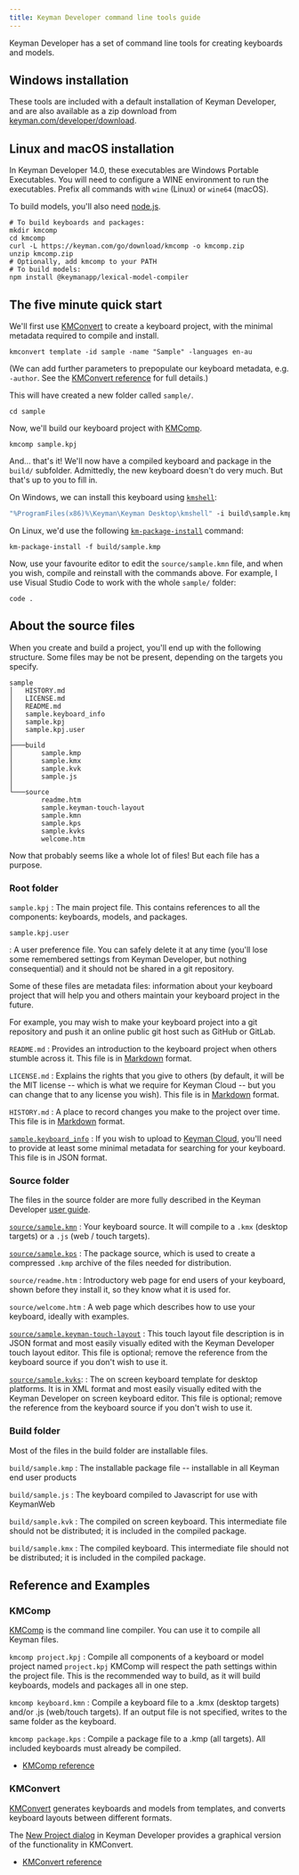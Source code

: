 ```yaml
---
title: Keyman Developer command line tools guide
---
```


Keyman Developer has a set of command line tools for creating keyboards and
models.

## Windows installation

These tools are included with a default installation of Keyman
Developer, and are also available as a zip download from
[keyman.com/developer/download](https://keyman.com/developer/download).

## Linux and macOS installation

In Keyman Developer 14.0, these executables are Windows Portable Executables.
You will need to configure a WINE environment to run the executables. Prefix all
commands with `wine` (Linux) or `wine64` (macOS).

To build models, you'll also need [node.js](https://nodejs.org/).

```shell
# To build keyboards and packages:
mkdir kmcomp
cd kmcomp
curl -L https://keyman.com/go/download/kmcomp -o kmcomp.zip
unzip kmcomp.zip
# Optionally, add kmcomp to your PATH
# To build models:
npm install @keymanapp/lexical-model-compiler
```

## The five minute quick start

We'll first use [KMConvert](../context/kmconvert) to create a keyboard project,
with the minimal metadata required to compile and install.

```shell
kmconvert template -id sample -name "Sample" -languages en-au
```

(We can add further parameters to prepopulate our keyboard metadata, e.g.
`-author`. See the [KMConvert reference](../context/kmconvert) for full
details.)

This will have created a new folder called `sample/`.

```shell
cd sample
```

Now, we'll build our keyboard project with [KMComp](../context/kmcomp).

```shell
kmcomp sample.kpj
```

And... that's it! We'll now have a compiled keyboard and package in the
`build/` subfolder. Admittedly, the new keyboard doesn't do very much. But
that's up to you to fill in.

On Windows, we can install this keyboard using [`kmshell`](/knowledge-base/98):

```cmd
"%ProgramFiles(x86)%\Keyman\Keyman Desktop\kmshell" -i build\sample.kmp -s
```

On Linux, we'd use the following
[`km-package-install`](/products/linux/current-version/reference/km-package-install)
command:

```shell
km-package-install -f build/sample.kmp
```

Now, use your favourite editor to edit the `source/sample.kmn` file, and when
you wish, compile and reinstall with the commands above. For example, I use
Visual Studio Code to work with the whole `sample/` folder:

```shell
code .
```

## About the source files

When you create and build a project, you'll end up with the following structure.
Some files may be not be present, depending on the targets you specify.

```plain
sample
│   HISTORY.md
│   LICENSE.md
│   README.md
│   sample.keyboard_info
│   sample.kpj
│   sample.kpj.user
│
├───build
│       sample.kmp
│       sample.kmx
│       sample.kvk
│       sample.js
│
└───source
        readme.htm
        sample.keyman-touch-layout
        sample.kmn
        sample.kps
        sample.kvks
        welcome.htm
```

Now that probably seems like a whole lot of files! But each file has a purpose.

### Root folder

`sample.kpj`
: The main project file. This contains references to all the components:
  keyboards, models, and packages.

`sample.kpj.user`

: A user preference file. You can safely delete it at any time (you'll lose some
  remembered settings from Keyman Developer, but nothing consequential) and it
  should not be shared in a git repository.

Some of these files are metadata files: information about your keyboard project
that will help you and others maintain your keyboard project in the future.

For example, you may wish to make your keyboard project into a git repository
and push it an online public git host such as GitHub or GitLab.

`README.md`
: Provides an introduction to the keyboard project when others stumble across
  it. This file is in [Markdown](https://commonmark.org) format.

`LICENSE.md`
: Explains the rights that you give to others (by default, it will be the MIT
  license -- which is what we require for Keyman Cloud -- but you can change
  that to any license you wish). This file is in
  [Markdown](https://commonmark.org) format.

`HISTORY.md`
: A place to record changes you make to the project over time. This file is in
[Markdown](https://commonmark.org) format.


[`sample.keyboard_info`](/developer/cloud/keyboard_info)
: If you wish to upload to [Keyman Cloud](/developer/keyboards), you'll need to
provide at least some minimal metadata for searching for your keyboard. This
file is in JSON format.

### Source folder

The files in the source folder are  more fully described in the Keyman Developer
[user guide](../..).

[`source/sample.kmn`](/developer/language)
: Your keyboard source. It will compile to a `.kmx` (desktop targets) or a `.js`
  (web / touch targets).

[`source/sample.kps`](../reference/file-types/kps)
: The package source, which is used to create a compressed `.kmp` archive of the
  files needed for distribution.

`source/readme.htm`
: Introductory web page for end users of your keyboard, shown before they
  install it, so they know what it is used for.

`source/welcome.htm`
: A web page which describes how to use your keyboard, ideally with examples.

[`source/sample.keyman-touch-layout`](../reference/file-types/keyman-touch-layout)
: This touch layout file description is in JSON format and most easily visually
  edited with the Keyman Developer touch layout editor. This file is optional;
  remove the reference from the keyboard source if you don't wish to use it.

[`source/sample.kvks`](../reference/file-types/kvks):
: The on screen keyboard template for desktop platforms. It is in XML format and
  most easily visually edited with the Keyman Developer on screen keyboard
  editor. This file is optional; remove the reference from the keyboard source
  if you don't wish to use it.

### Build folder

Most of the files in the build folder are installable files.

`build/sample.kmp`
: The installable package file -- installable in all Keyman end user products

`build/sample.js`
: The keyboard compiled to Javascript for use with KeymanWeb

`build/sample.kvk`
: The compiled on screen keyboard. This intermediate file should not be
  distributed; it is included in the compiled package.

`build/sample.kmx`
: The compiled keyboard. This intermediate file should not be distributed; it is
  included in the compiled package.

## Reference and Examples

### KMComp

[KMComp](../context/kmcomp) is the command line compiler. You can use it to
compile all Keyman files.

`kmcomp project.kpj`
: Compile all components of a keyboard or model project named `project.kpj`
KMComp will respect the path settings within the project file. This is the
recommended way to build, as it will build keyboards, models and packages all
in one step.

`kmcomp keyboard.kmn`
: Compile a keyboard file to a .kmx (desktop targets) and/or .js (web/touch
targets). If an output file is not specified, writes to the same folder as the
keyboard.

`kmcomp package.kps`
: Compile a package file to a .kmp (all targets). All included keyboards must
already be compiled.

* [KMComp reference](../context/kmcomp)

### KMConvert

[KMConvert](../context/kmconvert) generates keyboards and models from templates,
and converts keyboard layouts between different formats.

The [New Project dialog](../context/new-project) in Keyman Developer provides a graphical
version of the functionality in KMConvert.

* [KMConvert reference](../context/kmconvert)

